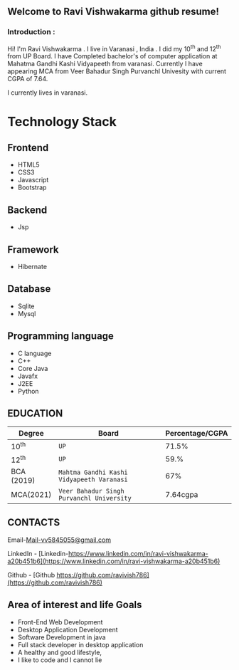 ## Welcome to Ravi Vishwakarma github resume!

### Introduction :
Hi! I'm Ravi Vishwakarma . I live in Varanasi , India . I did my 10<sup>th</sup> and 12<sup>th</sup> from UP Board. I have Completed bachelor's of computer application at Mahatma Gandhi Kashi Vidyapeeth from varanasi. Currently I have appearing MCA from Veer Bahadur Singh Purvanchl Univesity with current CGPA of 7.64.

I currently lives in varanasi.
 
# Technology Stack

## Frontend 
 
 - HTML5
 - CSS3
 - Javascript
 - Bootstrap    
 
 ## Backend

 - Jsp

 ## Framework
 - Hibernate
 
 ## Database 
 - Sqlite
 - Mysql

## Programming language  
 - C language
 - C++
 - Core Java
 - Javafx
 - J2EE
 - Python


## EDUCATION
|Degree                |Board|Percentage/CGPA|
|----------------|-------------------------------|-----------------------------|
|10<sup>th</sup>|`UP`            |71.5%            |
|12<sup>th</sup>|`UP`            |59.%            |
|BCA (2019)         |`Mahtma Gandhi Kashi Vidyapeeth Varanasi`|67%|
|MCA(2021)|`Veer Bahadur Singh Purvanchl University`|7.64cgpa|

##  CONTACTS

Email-[Mail-vv5845055@gmail.com](mailto:vv5845055@gmail.com)

LinkedIn - [Linkedin-https://www.linkedin.com/in/ravi-vishwakarma-a20b451b6](https://www.linkedin.com/in/ravi-vishwakarma-a20b451b6)

Github - [Github  https://github.com/ravivish786](https://github.com/ravivish786)

## Area of interest and life Goals

-   Front-End Web Development
-   Desktop Application Development 
-   Software Development in java 
-   Full stack developer in desktop application
-   A healthy and good lifestyle,
-   I like to code and I cannot lie 
